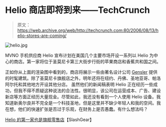 # Helio 商店即将到来——TechCrunch

> 原文：<https://web.archive.org/web/http://techcrunch.com:80/2006/08/13/helio-stores-are-coming/>

![helio.jpg](img/8bf610267a5a635fbb64a1ca944a0361.png)

MVNO 手机供应商 Helio 宣布计划在美国几个主要市场开设一系列以 Helio 为中心的商店。第一家将位于圣莫尼卡第三大街步行街的苹果商店和香蕉共和国之间。

正如你从上面的渲染图中看到的，商店将展示一些由著名设计公司 [Gensler](https://web.archive.org/web/20210412221524/http://www.gensler.com/) 提供的时髦建筑。除了圣莫尼卡旗舰店之外，明年还将在纽约、丹佛、圣地亚哥、帕洛阿尔托和其他地方开设其他分店。
 虽然他们的新闻稿表明 Helio 正在经历一些成功，但我不得不质疑这种说法的合法性。很明显，该公司在运营成本、广告、建设新店等方面正经历大量现金。尽管如此，我还没有看到一个人使用 Helio 设备。我知道新奥尔良并不完全是一个科技圣地，但是这里并不缺少年轻人和我的空间。我在想，他们的快速扩张是否过于乐观，在财务上是否愚蠢。有什么想法吗？

[Helio 的第一家也是旗舰零售店](https://web.archive.org/web/20210412221524/http://www.slashgear.com/helio-first-and-flagship-retail-store-12867.php)【SlashGear】